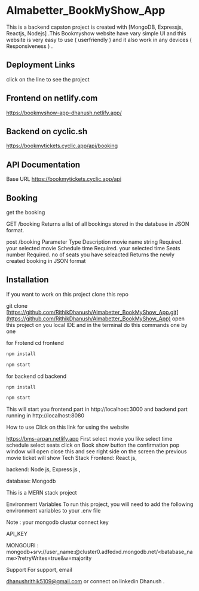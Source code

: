 # Almabetter_BookMyShow_App
This is a backend capston project is created with [MongoDB, Expressjs, Reactjs, Nodejs] .This Bookmyshow website have vary simple UI and this website is very easy to use ( userfriendly ) and it also work in any devices ( Responsiveness ) .

## Deployment Links
click on the line to see the project

## Frontend on netlify.com

https://bookmyshow-app-dhanush.netlify.app/

## Backend on cyclic.sh

https://bookmytickets.cyclic.app/api/booking

## API Documentation

Base URL
https://bookmytickets.cyclic.app/api

## Booking
get the booking

GET /booking
Returns a list of all bookings stored in the database in JSON format.

  post /booking
Parameter	Type	Description
movie name 	string	Required. your selected movie
Schedule 	time	Required. your selected time
Seats 	number	Required. no of seats you have seleacted
Returns the newly created booking in JSON format

## Installation
If you want to work on this project clone this repo

 git clone [https://github.com/RithikDhanush/Almabetter_BookMyShow_App.git](https://github.com/RithikDhanush/Almabetter_BookMyShow_App)
open this project on you local IDE and in the terminal do this commands one by one

for Frotend
cd frontend

```bash
npm install
```

```bash
npm start
```

for backend
cd backend

```bash
npm install
```

```bash
npm start
```

This will start you frontend part in http://localhost:3000 and backend part running in http://localhost:8080

How to use
Click on this link for using the website

https://bms-arpan.netlify.app
First select movie you like
select time schedule
select seats
click on Book show button the confirmation pop window will open close this and see right side on the screen the previous movie ticket will show
Tech Stack
Frontend: React js,

backend: Node js, Express js ,

database: Mongodb

This is a MERN stack project

Environment Variables
To run this project, you will need to add the following environment variables to your .env file

Note : your mongodb clustur connect key

API_KEY

MONGOURI : mongodb+srv://user_name:@cluster0.adfedxd.mongodb.net/<batabase_name>?retryWrites=true&w=majority

Support
For support, email

dhanushrithik5109@gmail.com or connect on linkedin
Dhanush .
